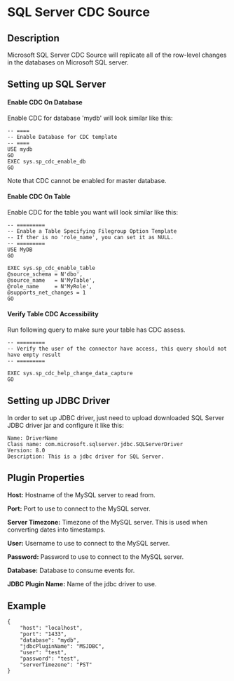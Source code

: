 # SQL Server CDC Source


Description
-----------
Microsoft SQL Server CDC Source will replicate all of the row-level changes in the databases on Microsoft SQL server.

Setting up SQL Server
-----------
#### Enable CDC On Database
Enable CDC for database 'mydb' will look similar like this:
```
-- ====
-- Enable Database for CDC template
-- ====
USE mydb
GO
EXEC sys.sp_cdc_enable_db
GO
```
Note that CDC cannot be enabled for master database.

#### Enable CDC On Table
Enable CDC for the table you want will look similar like this:
```
-- =========
-- Enable a Table Specifying Filegroup Option Template
-- If ther is no 'role_name', you can set it as NULL.
-- =========
USE MyDB
GO

EXEC sys.sp_cdc_enable_table
@source_schema = N'dbo',
@source_name   = N'MyTable',
@role_name     = N'MyRole',
@supports_net_changes = 1
GO
```

#### Verify Table CDC Accessibility
Run following query to make sure your table has CDC assess.
```
-- =========
-- Verify the user of the connector have access, this query should not have empty result
-- =========

EXEC sys.sp_cdc_help_change_data_capture
GO
```

Setting up JDBC Driver
-----------
In order to set up JDBC driver, just need to upload downloaded SQL Server JDBC driver jar and configure it like this:
```
Name: DriverName
Class name: com.microsoft.sqlserver.jdbc.SQLServerDriver
Version: 8.0
Description: This is a jdbc driver for SQL Server.
```

Plugin Properties
-----------
**Host:** Hostname of the MySQL server to read from.

**Port:** Port to use to connect to the MySQL server.

**Server Timezone:** Timezone of the MySQL server. This is used when converting dates into timestamps.

**User:** Username to use to connect to the MySQL server.

**Password:** Password to use to connect to the MySQL server.

**Database:** Database to consume events for.

**JDBC Plugin Name:** Name of the jdbc driver to use.

Example
----------
```
{
    "host": "localhost",
    "port": "1433",
    "database": "mydb",
    "jdbcPluginName": "MSJDBC",
    "user": "test",
    "password": "test",
    "serverTimezone": "PST"
}
```